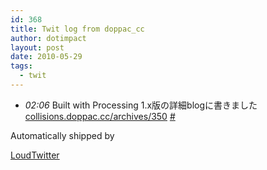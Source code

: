 ```yaml
---
id: 368
title: Twit log from doppac_cc
author: dotimpact
layout: post
date: 2010-05-29
tags:
  - twit
---
```

<ul class="loudtwitter">
  <li>
    <em>02:06</em> Built with Processing 1.x版の詳細blogに書きました <a href="http://collisions.doppac.cc/archives/350">collisions.doppac.cc/archives/350</a> <a href="http://twitter.com/doppac_cc/statuses/14919592716">#</a>
  </li>
</ul>Automatically shipped by 

[LoudTwitter][1]

 [1]: http://www.loudtwitter.com
